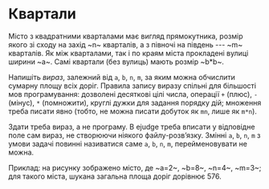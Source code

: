 ﻿# Квартали

Місто з квадратними кварталами має вигляд прямокутника, розмір якого зі сходу на захід ~n~ кварталів, а з півночі на південь --- ~m~ кварталів. Як між кварталами, так і по краям міста прокладені вулиці ширини ~a~. Самі квартали (без вулиць) мають розмір ~b*b~.

Напишіть *вираз*, залежний від `` a ``, `` b ``, `` n ``, `` m ``, за яким можна обчислити сумарну площу всіх доріг. Правила запису виразу спільні для більшості мов програмування: дозволені десяткові цілі числа, операції `` + `` (плюс), `` - `` (мінус), `` * `` (помножити), круглі дужки для задання порядку дій; множення треба писати явно (тобто, не можна писати добуток як `` mn ``, лише як `` m*n ``).

Здати треба вираз, а не програму. В ejudge треба вписати у відповідне поле сам вираз, не створюючи ніякого файлу-розв’язку. Змінні `` a ``, `` b ``, `` n ``, `` m `` з умови задачі повинні називатися саме `` a ``, `` b ``, `` n ``, `` m ``, перейменовувати не можна.

Приклад: на рисунку зображено місто, де ~a=2~, ~b=8~, ~n=4~, ~m=3~; для такого міста, шукана загальна площа доріг дорівнює 576.